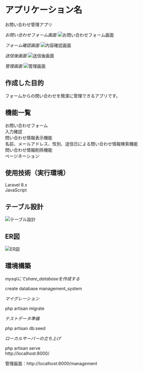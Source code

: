 # アプリケーション名
お問い合わせ管理アプリ  
  
  
*お問い合わせフォーム画面*
![お問い合わせフォーム画面](https://user-images.githubusercontent.com/119908511/224460382-d15c542c-2347-4859-aaf9-c947af832be5.png)


*フォーム確認画面*
![内容確認画面](https://user-images.githubusercontent.com/119908511/224460388-2eb79b26-1ab1-4cba-8a80-16cda4f4d3f1.png)


*送信後画面*
![送信後画面](https://user-images.githubusercontent.com/119908511/224460391-8dda20f7-5d3a-42dc-9e5b-0fb73cb9f610.png)


*管理画面*
![管理画面](https://user-images.githubusercontent.com/119908511/224460393-905da7e8-d21f-4a61-aaf4-1936d6f97da8.png)


## 作成した目的
フォームからの問い合わせを簡潔に管理できるアプリです。

## 機能一覧
お問い合わせフォーム  
入力確認  
問い合わせ情報表示機能  
名前、メールアドレス、性別、送信日による問い合わせ情報検索機能  
問い合わせ情報削除機能  
ページネーション  

## 使用技術（実行環境）
Laravel 8.x  
JavaScript  

## テーブル設計
![テーブル設計](https://user-images.githubusercontent.com/119908511/224460398-87c5cfc9-61a9-46c3-a16f-adf8472b8a76.png)


## ER図
![ER図](https://user-images.githubusercontent.com/119908511/224460401-f0515983-e5cb-4101-ad4e-18fe74427a19.png)


## 環境構築
*mysqlにてshare_databaseを作成する*

create database management_system  

*マイグレーション*

php artisan migrate  

*テストデータ準備*

php artisan db:seed  

*ローカルサーバーの立ち上げ*  

php artisan serve  
http://localhost:8000/   

管理画面：http://localhost:8000/management
